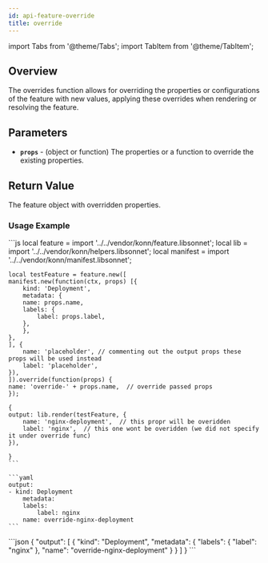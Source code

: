 ```yaml
---
id: api-feature-override
title: override
---
```


import Tabs from '@theme/Tabs';
import TabItem from '@theme/TabItem';


## Overview

The overrides function allows for overriding the properties or configurations of the feature with new values, applying these overrides when rendering or resolving the feature.
## Parameters
- **`props`** - (object or function) The properties or a function to override the existing properties.

## Return Value

The feature object with overridden properties.

### Usage Example


<Tabs>
    <TabItem value="jsonnet" label="Jsonnet" default>
    ```js
    local feature = import '../../vendor/konn/feature.libsonnet';
    local lib = import '../../vendor/konn/helpers.libsonnet';
    local manifest = import '../../vendor/konn/manifest.libsonnet';

    local testFeature = feature.new([
    manifest.new(function(ctx, props) [{
        kind: 'Deployment',
        metadata: {
        name: props.name,
        labels: {
            label: props.label,
        },
        },
    }, 
    ], {
        name: 'placeholder', // commenting out the output props these props will be used instead
        label: 'placeholder',
    }),
    ]).override(function(props) {
    name: 'override-' + props.name,  // override passed props
    });

    {
    output: lib.render(testFeature, {
        name: 'nginx-deployment',  // this propr will be overidden
        label: 'nginx',  // this one wont be overidden (we did not specify it under override func)
    }),

    }
    ```
  </TabItem>
  <TabItem value="yaml" label="YAML Output">

    ```yaml
    output:
    - kind: Deployment
        metadata:
        labels:
            label: nginx
        name: override-nginx-deployment
    ```
  </TabItem>
  <TabItem value="json" label="JSON Output">
    ```json
    {
    "output": [
        {
            "kind": "Deployment",
            "metadata": {
                "labels": {
                "label": "nginx"
                },
                "name": "override-nginx-deployment"
            }
        }
    ]
    }
    ```  
    </TabItem>
</Tabs>